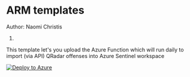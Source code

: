 # ARM templates 
Author: Naomi Christis

1)
This template let's you upload the Azure Function which will run daily to import (via API) QRadar offenses into Azure Sentinel workspace

[![Deploy to Azure](https://aka.ms/deploytoazurebutton)](https://portal.azure.com/#create/Microsoft.Template/uri/https%3A%2F%2Fraw.githubusercontent.com%2FNchristis%2FSentinelProjects-Scripts%2Fmain%2FArm%2520templates%2FQRadarOffensesToSentinel.json)
